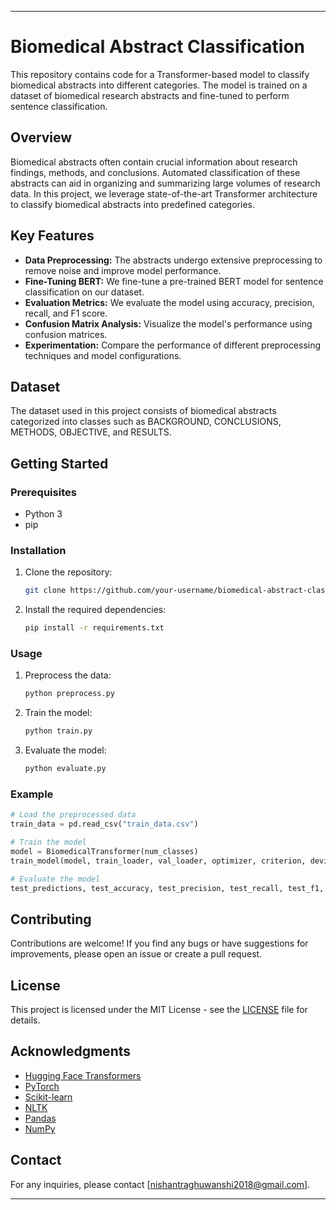 
---

# Biomedical Abstract Classification

This repository contains code for a Transformer-based model to classify biomedical abstracts into different categories. The model is trained on a dataset of biomedical research abstracts and fine-tuned to perform sentence classification.

## Overview

Biomedical abstracts often contain crucial information about research findings, methods, and conclusions. Automated classification of these abstracts can aid in organizing and summarizing large volumes of research data. In this project, we leverage state-of-the-art Transformer architecture to classify biomedical abstracts into predefined categories.

## Key Features

- **Data Preprocessing:** The abstracts undergo extensive preprocessing to remove noise and improve model performance.
- **Fine-Tuning BERT:** We fine-tune a pre-trained BERT model for sentence classification on our dataset.
- **Evaluation Metrics:** We evaluate the model using accuracy, precision, recall, and F1 score.
- **Confusion Matrix Analysis:** Visualize the model's performance using confusion matrices.
- **Experimentation:** Compare the performance of different preprocessing techniques and model configurations.

## Dataset

The dataset used in this project consists of biomedical abstracts categorized into classes such as BACKGROUND, CONCLUSIONS, METHODS, OBJECTIVE, and RESULTS.

## Getting Started

### Prerequisites

- Python 3
- pip

### Installation

1. Clone the repository:

   ```bash
   git clone https://github.com/your-username/biomedical-abstract-classification.git
   ```

2. Install the required dependencies:

   ```bash
   pip install -r requirements.txt
   ```

### Usage

1. Preprocess the data:
   ```bash
   python preprocess.py
   ```

2. Train the model:
   ```bash
   python train.py
   ```

3. Evaluate the model:
   ```bash
   python evaluate.py
   ```

### Example

```python
# Load the preprocessed data
train_data = pd.read_csv("train_data.csv")

# Train the model
model = BiomedicalTransformer(num_classes)
train_model(model, train_loader, val_loader, optimizer, criterion, device, num_epochs=3)

# Evaluate the model
test_predictions, test_accuracy, test_precision, test_recall, test_f1, test_confusion_mat = evaluate_model(model, test_loader, device)
```

## Contributing

Contributions are welcome! If you find any bugs or have suggestions for improvements, please open an issue or create a pull request.

## License

This project is licensed under the MIT License - see the [LICENSE](LICENSE) file for details.

## Acknowledgments

- [Hugging Face Transformers](https://huggingface.co/transformers/)
- [PyTorch](https://pytorch.org/)
- [Scikit-learn](https://scikit-learn.org/)
- [NLTK](https://www.nltk.org/)
- [Pandas](https://pandas.pydata.org/)
- [NumPy](https://numpy.org/)

## Contact

For any inquiries, please contact [nishantraghuwanshi2018@gmail.com].

--- 

